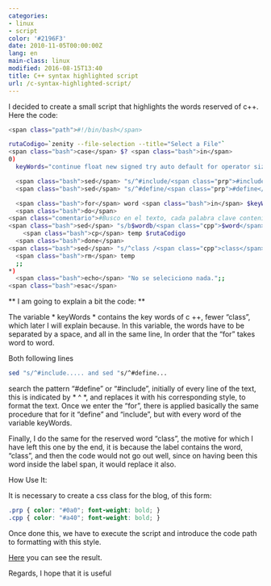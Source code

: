 ```yaml
---
categories:
- linux
- script
color: '#2196F3'
date: 2010-11-05T00:00:00Z
lang: en
main-class: linux
modified: 2016-08-15T13:40
title: C++ syntax highlighted script
url: /c-syntax-highlighted-script/
---
```


I decided to create a small script that highlights the words reserved of c++.<br /> Here the code:

```bash
<span class="path">#!/bin/bash</span>

rutaCodigo=`zenity --file-selection --title="Select a File"`
<span class="bash">case</span> $? <span class="bash">in</span>
0)
  keyWords="continue float new signed try auto default for operator sizeof typedef break delete friend private static union case do goto protected struct unsigned catch double if public switch virtual char else inline register template void enum int return this volatile const extern long short throw while bool cout cin using namespace"

  <span class="bash">sed</span> "s/^#include/<span class="prp">#include</span>/" < "$rutaCodigo" > temp # coloreo el include
  <span class="bash">sed</span> "s/^#define/<span class="prp">#define</span>/" < temp > "$rutaCodigo" # coloreo el define

  <span class="bash">for</span> word <span class="bash">in</span> $keyWords
  <span class="bash">do</span>
<span class="comentario">#Busco en el texto, cada palabra clave contenida en keyWords, y le añado la etiqueta span</span>
<span class="bash">sed</span> "s/b$wordb/<span class="cpp">$word</span>/" < "$rutaCodigo" > temp
    <span class="bash">cp</span> temp $rutaCodigo
  <span class="bash">done</span>
<span class="bash">sed</span> "s/^class /<span class="cpp">class</span>/g" < "$rutaCodigo" > temp
  <span class="bash">rm</span> temp
  ;;
*)
  <span class="bash">echo</span> "No se seleciciono nada.";;
<span class="bash">esac</span>
```

** I am going to explain a bit the code: **

The variable * keyWords * contains the key words of c ++, fewer &#8220;class&#8221;, which later I will explain because. In this variable, the words have to be separated by a space, and all in the same line, In order that the &#8220;for&#8221; takes word to word.

Both following lines

```bash
sed "s/^#include..... and sed "s/^#define...
```

search the pattern &#8220;#define&#8221; or &#8220;#include&#8221;, initially of every line of the text, this is indicated by * ^ *, and replaces it with his corresponding style, to format the text. Once we enter the &#8220;for&#8221;, there is applied basically the same procedure that for it &#8220;define&#8221; and &#8220;include&#8221;, but with every word of the variable keyWords.

Finally, I do the same for the reserved word &#8220;class&#8221;, the motive for which I have left this one by the end, it is because the label <span class="class"> contains the word, &#8220;class&#8221;, and then the code would not go out well, since on having been this word inside the label span, it would replace it also.  

How Use It:

It is necessary to create a css class for the blog, of this form:

```css
.prp { color: "#0a0"; font-weight: bold; }
.cpp { color: "#a40"; font-weight: bold; }
```

Once done this, we have to execute the script and introduce the code path to formatting with this style.

<a href="http://bashyc.blogspot.com/p/curso-c.html#ejercicio111" target="_blank">Here</a> you can see the result.

Regards, I hope that it is useful

